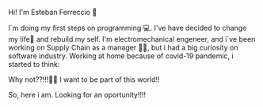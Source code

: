 Hi! I'm Esteban Ferreccio 👋

I´m doing my first steps on programming 💻. 
I've have decided to change my life🌈 and rebuild my self. I'm electromechanical engeneer, and i´ve been working on Supply Chain as a manager 👨‍💼, but i had a big curiosity on software industry. 
Working at home because of covid-19 pandemic, i started to think: 

Why not??!!!🏄‍♂️
I want to be part of this world!!

So, here i am. Looking for an oportunity!!!! 

<!--
**eferreccio/eferreccio** is a ✨ _special_ ✨ repository because its `README.md` (this file) appears on your GitHub profile.

Here are some ideas to get you started:

- 🔭 I’m currently working on ...
- 🌱 I’m currently learning ...
- 👯 I’m looking to collaborate on ...
- 🤔 I’m looking for help with ...
- 💬 Ask me about ...
- 📫 How to reach me: ...
- 😄 Pronouns: ...
- ⚡ Fun fact: ...
-->
